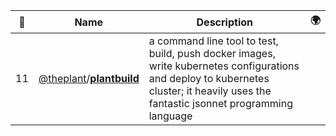 |:star2: | Name | Description | 🌍|
|---|---|---|---|
|11|[@theplant](https://github.com/theplant)/[**plantbuild**](https://github.com/theplant/plantbuild)|a command line tool to test, build, push docker images, write kubernetes configurations and deploy to kubernetes cluster; it heavily uses the fantastic jsonnet programming language||


